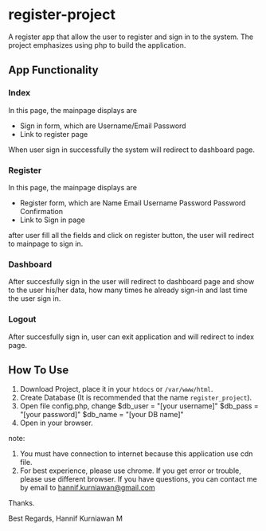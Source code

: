 # register-project
 A register app that allow the user to register and sign in to the system. The project emphasizes using php to build the application.


## App Functionality

### Index
In this page, the mainpage displays are
- Sign in form, which are
Username/Email
Password
- Link to register page

When user sign in successfully the system will redirect to dashboard page.

### Register
In this page, the mainpage displays are
- Register form, which are
Name
Email
Username
Password
Password Confirmation
- Link to Sign in page

after user fill all the fields and click on register button,
the user will redirect to mainpage to sign in.

### Dashboard
After succesfully sign in the user will redirect to dashboard page and show  to the user his/her data, how many times he already sign-in and last time the user sign in.

### Logout
After succesfully sign in, user can exit application and will redirect to index page.

## How To Use
1. Download Project, place it in your `htdocs` or `/var/www/html`. 
2. Create Database (It is recommended that the name `register_project`).
3. Open file config.php, change 
    $db_user = "[your username]"
    $db_pass = "[your password]"
    $db_name = "[your DB name]"
4. Open in your browser.

note:
1. You must have connection to internet because this application use cdn file. 
2. For best experience, please use chrome. If you get error or trouble, please use different browser. If you have questions, you can contact me by email to hannif.kurniawan@gmail.com

Thanks.

Best Regards,
Hannif Kurniawan M